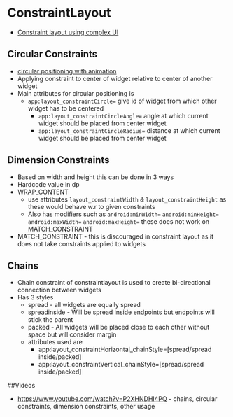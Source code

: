# ConstraintLayout 

* [Constraint layout using complex UI](https://medium.com/mindorks/android-constraintlayout-explained-using-a-complex-ui-bac1702389fb)
## Circular Constraints
* [circular positioning with animation](https://medium.com/devnibbles/constraintlayout-circular-positioning-9489b11cb0e5)
* Applying constraint to center of widget relative to center of another widget
* Main attributes for circular positioning is 
	* `app:layout_constraintCircle=` give id of widget from which other widget has to be centered
        * `app:layout_constraintCircleAngle=` angle at which current widget should be placed from center widget 
        * `app:layout_constraintCircleRadius=` distance at which current widget should be placed from center widget
## Dimension Constraints
* Based on width and height this can be done in 3 ways 
* Hardcode value in dp
* WRAP_CONTENT
  * use attributes `layout_constraintWidth` & `layout_constraintHeight` as these would behave w.r to given constraints
  * Also has modifiers such as `android:minWidth=` `android:minHeight=` `android:maxWidth=` `android:maxHeight=` these does not work on MATCH_CONSTRAINT
* MATCH_CONSTRAINT - this is discouraged in constraint layout as it does not take constraints applied to widgets

## Chains
* Chain constraint of constraintlayout is used to create bi-directional connection between widgets
* Has 3 styles 
	* spread - all widgets are equally spread
	* spreadinside - Will be spread inside endpoints but endpoints will stick the parent
	* packed - All widgets will be placed close to each other without space but will consider margin
	* attributes used are 
		* app:layout_constraintHorizontal_chainStyle=[spread/spread inside/packed]
		* app:layout_constraintVertical_chainStyle=[spread/spread inside/packed]
		
##Videos
* https://www.youtube.com/watch?v=P2XHNDHI4PQ - chains, circular constraints, dimension constraints, other usage
